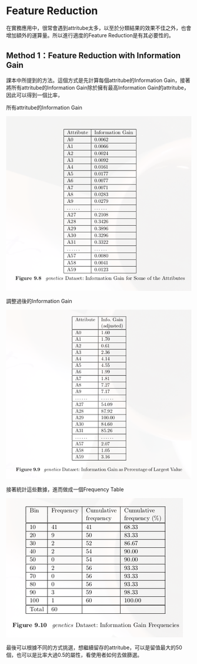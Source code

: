 # Feature Reduction

在實務應用中，很常會遇到attritube太多，以至於分類結果的效果不佳之外，也會增加額外的運算量。所以進行適度的Feature Reduction是有其必要性的。


## Method 1：Feature Reduction with Information Gain
課本中所提到的方法。這個方式是先計算每個attritube的Information Gain，接著將所有attritube的Information Gain除於擁有最高Information Gain的attritube，因此可以得到一個比率，

所有attritube的Information Gain

![](./pic/JMSDKFjm.png) 

調整過後的Information Gain

![](./pic/ARuZW2cr.png) 

接著統計這些數據，進而做成一個Frequency Table

![](./pic/M1GNVUou.png) 

最後可以根據不同的方式挑選，想繼續留存的attritube，可以是留值最大的50個，也可以是比率大過0.5的屬性，看使用者如何去做篩選。


